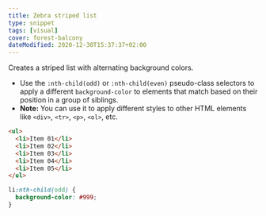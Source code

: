 ```yaml
---
title: Zebra striped list
type: snippet
tags: [visual]
cover: forest-balcony
dateModified: 2020-12-30T15:37:37+02:00
---
```


Creates a striped list with alternating background colors.

- Use the `:nth-child(odd)` or `:nth-child(even)` pseudo-class selectors to apply a different `background-color` to elements that match based on their position in a group of siblings.
- **Note:** You can use it to apply different styles to other HTML elements like `<div>`, `<tr>`, `<p>`, `<ol>`, etc.

```html
<ul>
  <li>Item 01</li>
  <li>Item 02</li>
  <li>Item 03</li>
  <li>Item 04</li>
  <li>Item 05</li>
</ul>
```

```css
li:nth-child(odd) {
  background-color: #999;
}
```
